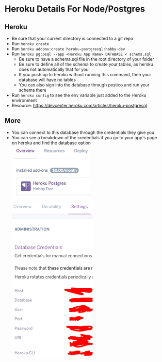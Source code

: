 # Heroku Details For Node/Postgres

<h2>Heroku</h2>

* Be sure that your current directory is connected to a git repo
* Run ```heroku create```
* Run ```heroku addons:create heroku-postgresql:hobby-dev```
* Run ```heroku pg:psql --app <Heroku App Name> DATABASE < schema.sql```
	* Be sure to have a schema.sql file in the root directory of your folder
	* Be sure to define all of the schema to create your tables, as heroku does not automatically that for you
	* If you push up to heroku without running this command, then your database will have no tables
	* You can also sign into the database through postico and run your schema there
* Run ```heroku config``` to see the env variable just added to the Heroku environment
* Resource: https://devcenter.heroku.com/articles/heroku-postgresql

<h2>More</h2>

* You can connect to this database through the credentials they give you
* You can see a breakdown of the credentials if you go to your app's page on heroku and find the database option
![postgres image one](./github_images/first.png?raw=true "Postgres Example")
![postgres image two](./github_images/second.png?raw=true "Postgres Example")